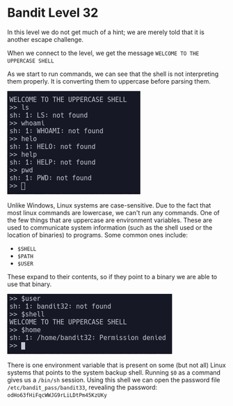 # Bandit Level 32

In this level we do not get much of a hint; we are merely told that it is another escape challenge.

When we connect to the level, we get the message `WELCOME TO THE UPPERCASE SHELL`

As we start to run commands, we can see that the shell is not interpreting them properly. It is converting them to uppercase before parsing them.

![58e67432.png](../src/58e67432.png)

Unlike Windows, Linux systems are case-sensitive. Due to the fact that most linux commands are lowercase, we can't run any commands. One of the few things that are uppercase are environment variables. These are used to communicate system information (such as the shell used or the location of binaries) to programs. Some common ones include:

- `$SHELL`
- `$PATH`
- `$USER`

These expand to their contents, so if they point to a binary we are able to use that binary.

![9a4e9098.png](../src/9a4e9098.png)

There is one environment variable that is present on some (but not all) Linux systems that points to the system backup shell. Running `$0` as a command gives us a `/bin/sh` session. Using this shell we can open the password file `/etc/bandit_pass/bandit33`, revealing the password: `odHo63fHiFqcWWJG9rLiLDtPm45KzUKy`
